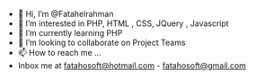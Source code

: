 - 👋 Hi, I’m @Fatahelrahman
- 👀 I’m interested in PHP, HTML , CSS, JQuery , Javascript
- 🌱 I’m currently learning PHP
- 💞️ I’m looking to collaborate on Project Teams
- 📫 How to reach me ...
- Inbox me at fatahosoft@hotmail.com - fatahosoft@gmail.com
<!---
Fatahelrahman/Fatahelrahman is a ✨ special ✨ repository because its `README.md` (this file) appears on your GitHub profile.
You can click the Preview link to take a look at your changes.
--->
